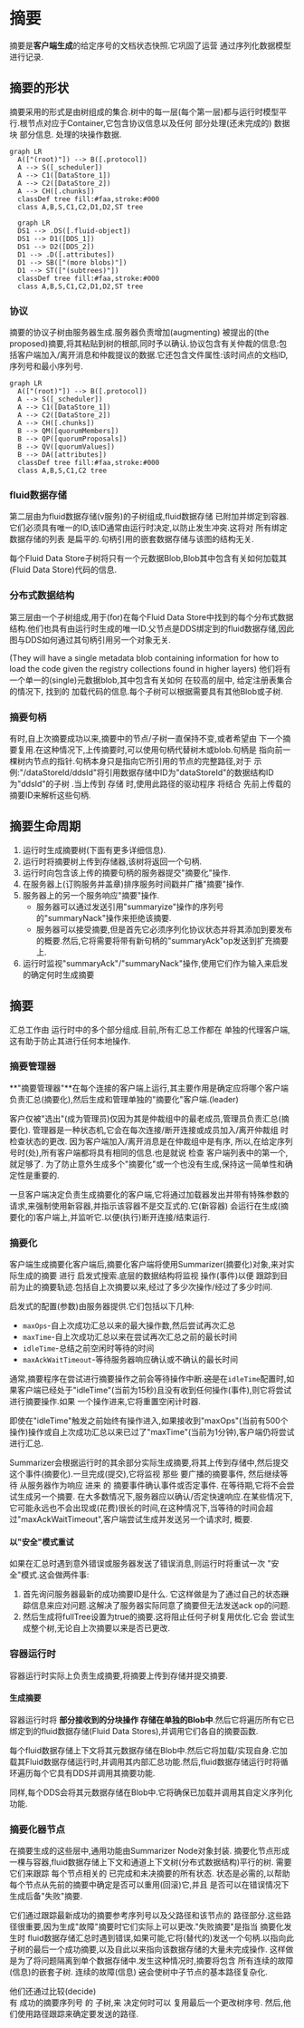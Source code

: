 # 摘要
摘要是**客户端生成**的给定序号的文档状态快照.它巩固了运营
通过序列化数据模型进行记录.

## 摘要的形状

摘要采用的形式是由树组成的集合.树中的每一层(每个第一层)都与运行时模型平行.根节点对应于Container,它包含协议信息以及任何 部分处理(还未完成的) 数据块
部分信息.
处理的块操作数据.

```mermaid
graph LR
  A(["(root)"]) --> B([.protocol])
  A --> S([_scheduler])
  A --> C1([DataStore_1])
  A --> C2([DataStore_2])
  A --> CH([.chunks])
  classDef tree fill:#faa,stroke:#000
  class A,B,S,C1,C2,D1,D2,ST tree
```
```mermaid
  graph LR
  DS1 --> .DS([.fluid-object])
  DS1 --> D1([DDS_1])
  DS1 --> D2([DDS_2])
  D1 --> .D([.attributes])
  D1 --> SB(["(more blobs)"])
  D1 --> ST(["(subtrees)"])
  classDef tree fill:#faa,stroke:#000
  class A,B,S,C1,C2,D1,D2,ST tree
```
### 协议

摘要的协议子树由服务器生成.服务器负责增加(augmenting)
被提出的(the proposed)摘要,将其粘贴到树的根部,同时予以确认.协议包含有关仲裁的信息:包括客户端加入/离开消息和仲裁提议的数据.它还包含文件属性:该时间点的文档ID,序列号和最小序列号.

```mermaid
graph LR
  A(["(root)"]) --> B([.protocol])
  A --> S([_scheduler])
  A --> C1([DataStore_1])
  A --> C2([DataStore_2])
  A --> CH([.chunks])
  B --> QM([quorumMembers])
  B --> QP([quorumProposals])
  B --> QV([quorumValues])
  B --> DA([attributes])
  classDef tree fill:#faa,stroke:#000
  class A,B,S,C1,C2 tree
```

### fluid数据存储

第二层由为fluid数据存储(v服务)的子树组成,fluid数据存储 已附加并绑定到容器.它们必须具有唯一的ID,该ID通常由运行时决定,以防止发生冲突.这将对
所有绑定数据存储的列表
是扁平的.句柄引用的嵌套数据存储与该图的结构无关.

每个Fluid Data Store子树将只有一个元数据Blob,Blob其中包含有关如何加载其(Fluid Data Store)代码的信息.

### 分布式数据结构

第三层由一个子树组成,用于(for)在每个Fluid Data Store中找到的每个分布式数据结构.他们也具有由运行时生成的唯一ID.父节点是DDS绑定到的fluid数据存储,因此图与DDS如何通过其句柄引用另一个对象无关.

(They will have a single metadata blob containing information for how to load the code given the registry collections found in higher layers)
他们将有一个单一的(single)元数据blob,其中包含有关如何
在较高的层中, 给定注册表集合的情况下, 找到的
加载代码的信息.每个子树可以根据需要具有其他Blob或子树.

### 摘要句柄

有时,自上次摘要成功以来,摘要中的节点/子树一直保持不变,或者希望由
下一个摘要复用.在这种情况下,上传摘要时,可以使用句柄代替树木或blob.句柄是
指向前一棵树内节点的指针.句柄本身只是指向它所引用的节点的完整路径,对于
示例:"/dataStoreId/ddsId"将引用数据存储中ID为"dataStoreId"的数据结构ID为"ddsId"的子树
.当上传到 存储 时,使用此路径的驱动程序 将结合 先前上传载的摘要ID来解析这些句柄.

## 摘要生命周期

1. 运行时生成摘要树(下面有更多详细信息).
1. 运行时将摘要树上传到存储器,该树将返回一个句柄.
1. 运行时向包含该上传的摘要句柄的服务器提交"摘要化"操作.
1. 在服务器上(订购服务并盖章)排序服务时间戳并广播"摘要"操作.
1. 服务器上的另一个服务响应"摘要"操作.
    - 服务器可以通过发送引用"summaryize"操作的序列号的"summaryNack"操作来拒绝该摘要.
    - 服务器可以接受摘要,但是首先它必须序列化协议状态并将其添加到要发布的概要.然后,它将需要将带有新句柄的"summaryAck"op发送到扩充摘要上.
1. 运行时监视"summaryAck"/"summaryNack"操作,使用它们作为输入来启发的确定何时生成摘要

## 摘要

汇总工作由 运行时中的多个部分组成.目前,所有汇总工作都在
单独的代理客户端,这有助于防止其进行任何本地操作.

### 摘要管理器

**"摘要管理器"**在每个连接的客户端上运行,其主要作用是确定应将哪个客户端负责汇总(摘要化),然后生成和管理单独的"摘要化"客户端.(leader)

客户仅被"选出"(成为管理员)仅因为其是仲裁组中的最老成员,管理员负责汇总(摘要化).
管理器是一种状态机,它会在每次连接/断开连接或成员加入/离开仲裁组 时 检查状态的更改.
因为客户端加入/离开消息是在仲裁组中是有序,
所以,在给定序列号时(处),所有客户端都将具有相同的信息.也是就说 检查 客户端列表中的第一个,就足够了.
为了防止意外生成多个"摘要化"或一个也没有生成,保持这一简单性和确定性是重要的.

一旦客户端决定负责生成摘要化的客户端,它将通过加载器发出并带有特殊参数的请求,来强制使用新容器,并指示该容器不是交互式的.它(新容器)
会运行在生成(摘要化的)客户端上,并监听它.以便(执行)断开连接/结束运行.

### 摘要化

客户端生成摘要化客户端后,摘要化客户端将使用Summarizer(摘要化)对象,来对实际生成的摘要 进行 启发式搜索.底层的数据结构将监视
操作(事件)以便
跟踪到目前为止的摘要轨迹.包括自上次摘要以来,经过了多少次操作/经过了多少时间.

启发式的配置(参数)由服务器提供.它们包括以下几种:

- `maxOps`-自上次成功汇总以来的最大操作数,然后尝试再次汇总
- `maxTime`-自上次成功汇总以来在尝试再次汇总之前的最长时间
- `idleTime`-总结之前空闲时等待的时间
- `maxAckWaitTimeout`-等待服务器响应确认或不确认的最长时间

通常,摘要程序在尝试进行摘要操作之前会等待操作中断.~~这是~~在`idleTime`配置时,如果客户端已经处于"idleTime"(当前为15秒)且没有收到任何操作(事件),则它将尝试进行摘要操作.如果
一个操作进来,它将重置空闲计时器.

即使在"idleTime"触发之前始终有操作进入,如果接收到"maxOps"(当前有500个操作)操作或自上次成功汇总以来已过了"maxTime"(当前为1分钟),客户端仍将尝试进行汇总.

Summarizer会根据运行时的其余部分实际生成摘要,将其上传到存储中,然后提交这个事件(摘要化).一旦完成(提交),它将监视 那些 要广播的摘要事件,
然后继续等待 从服务器作为响应 进来 的 摘要事件确认事件或否定事件. 在等待期,它将不会尝试生成另一个摘要.
在大多数情况下,服务器应以确认/否定快速响应.在某些情况下,它可能永远也不会出现或(花费)很长的时间,在这种情况下,当等待的时间会超过"maxAckWaitTimeout",客户端尝试生成并发送另一个请求时,
概要.

#### 以"安全"模式重试

如果在汇总时遇到意外错误或服务器发送了错误消息,则运行时将重试一次
"安全"模式.这会做两件事:

1. 首先询问服务器最新的成功摘要ID是什么.
它这样做是为了通过自己的状态~~跟踪~~信息来应对问题.这解决了服务器实际同意了摘要但无法发送ack op的问题.
2. 然后生成将fullTree设置为true的摘要.这将阻止任何子树复用优化.它会
   尝试生成整个树,无论自上次摘要以来是否已更改.

### 容器运行时

容器运行时实际上负责生成摘要,将摘要上传到存储并提交摘要.

#### 生成摘要

容器运行时将 **部分接收到的分块操作 存储在单独的Blob中**.然后它将遍历所有它已绑定到的fluid数据存储(Fluid Data Stores),并调用它们各自的摘要函数.

每个fluid数据存储上下文将其元数据存储在Blob中.然后它将加载/实现自身.它加载其Fluid数据存储运行时,并调用其内部汇总功能.然后,fluid数据存储运行时将循环遍历每个它具有DDS并调用其摘要功能.

同样,每个DDS会将其元数据存储在Blob中.它将确保已加载并调用其自定义序列化功能.

### 摘要化器节点

在摘要生成的这些层中,通用功能由Summarizer Node对象封装.
摘要化节点形成一棵与容器,fluid数据存储上下文和通道上下文树(分布式数据结构)平行的树.
需要它们来跟踪 每个节点相关的 已完成和未决摘要的所有状态.
状态是必需的,以帮助每个节点从先前的摘要中确定是否可以重用(回滚)它,并且
是否可以在错误情况下生成后备"失败"摘要.

它们通过跟踪最新成功的摘要参考序列号以及父路径和该节点的
路径部分.这些路径很重要,因为生成"故障"摘要时它们实际上可以更改."失败摘要"是指当 摘要化发生时 fluid数据存储汇总时遇到错误,如果可能,它将(替代的)发送一个句柄.以指向此子树的最后一个成功摘要,以及自此以来指向该数据存储的大量未完成操作.
这样做是为了将问题隔离到单个数据存储中.发生这种情况时,摘要将包含
所有连续的故障(信息)的嵌套子树. 连续的故障(信息) ~~这~~会使树中子节点的基本路径复杂化.

他们还通过比较(decide)  
有 成功的摘要序列号 的 子树,来 
决定何时可以
复用最后一个更改树序号.
然后,他们使用路径跟踪来确定要发送的路径.